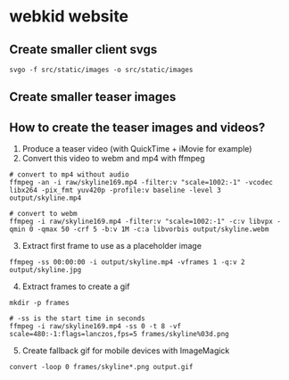# webkid website

## Create smaller client svgs

```
svgo -f src/static/images -o src/static/images
```

## Create smaller teaser images


## How to create the teaser images and videos?

1. Produce a teaser video (with QuickTime + iMovie for example)
2. Convert this video to webm and mp4 with ffmpeg

```
# convert to mp4 without audio
ffmpeg -an -i raw/skyline169.mp4 -filter:v "scale=1002:-1" -vcodec libx264 -pix_fmt yuv420p -profile:v baseline -level 3 output/skyline.mp4

# convert to webm
ffmpeg -i raw/skyline169.mp4 -filter:v "scale=1002:-1" -c:v libvpx -qmin 0 -qmax 50 -crf 5 -b:v 1M -c:a libvorbis output/skyline.webm
```

3. Extract first frame to use as a placeholder image

```
ffmpeg -ss 00:00:00 -i output/skyline.mp4 -vframes 1 -q:v 2 output/skyline.jpg
```

4. Extract frames to create a gif

```
mkdir -p frames

# -ss is the start time in seconds
ffmpeg -i raw/skyline169.mp4 -ss 0 -t 8 -vf scale=480:-1:flags=lanczos,fps=5 frames/skyline%03d.png
```

5. Create fallback gif for mobile devices with ImageMagick

```
convert -loop 0 frames/skyline*.png output.gif
```